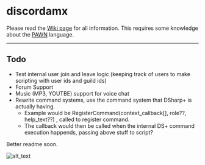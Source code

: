# discordamx

Please read the [Wiki page](https://github.com/michael-fa/DiscordAMX/wiki) for all information.
This requires some knowledge about the [PAWN](https://www.compuphase.com/pawn/pawn.htm) language.

---

## Todo

* Test internal user join and leave logic (keeping track of users to make scripting with user ids and guild ids)
* Forum Support
* Music (MP3, YOUTBE) support for voice chat
* Rewrite command systems, use the command system that DSharp+ is actually having.
	* Example would be RegisterCommand(context_callback[], role??, help_text??) , called to register command.
	* The callback would then be called when the internal DS+ command execution happends, passing above stuff to script?

Better readme soon.

![alt_text](https://i.imgur.com/OJIen6z.png)
